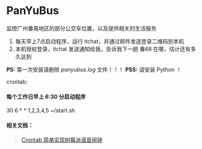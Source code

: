 # PanYuBus
监控广州番禺地区的部分公交车位置，以及提供相关的生活服务

1. 每天早上7点启动程序，运行 itchat，并通过邮件发送登录二维码到本机
2. 本机授权登录，itchat 发送通知给我，告诉我下一趟 番68 在哪，估计还有多久达到

**PS:** 第一次安装请删除 *panyubus.log* 文件！！！
**PSS:** 请安装 Python ！

crontab:
#### 每个工作日早上 6:30 分启动程序
30 6 * * 1,2,3,4,5 ~/start.sh 
#### 相关文档：
>[Crontab 简单实现树莓派语音闹钟](https://zhuanlan.zhihu.com/p/34195493)
